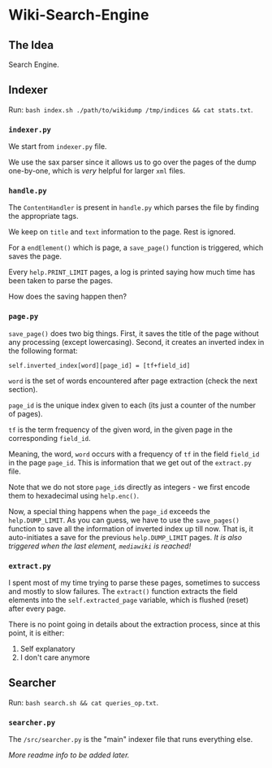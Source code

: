 # Wiki-Search-Engine

## The Idea
Search Engine.

## Indexer
Run: `bash index.sh ./path/to/wikidump /tmp/indices && cat stats.txt`.

### `indexer.py`

We start from `indexer.py` file. 

We use the sax parser since it allows us to go over the pages of the dump one-by-one, which is *very* helpful for larger `xml` files.


### `handle.py`

The `ContentHandler` is present in `handle.py` which parses the file by finding the appropriate tags.

We keep on `title` and `text` information to the page. Rest is ignored.

For a `endElement()` which is page, a `save_page()` function is triggered, which saves the page.

Every `help.PRINT_LIMIT` pages, a log is printed saying how much time has been taken to parse the pages.

How does the saving happen then?

### `page.py`

`save_page()` does two big things. First, it saves the title of the page without any processing (except lowercasing). Second, it creates an inverted index in the following format:

`self.inverted_index[word][page_id] = [tf+field_id]`

`word` is the set of words encountered after page extraction (check the next section).

`page_id` is the unique index given to each (its just a counter of the number of pages).

`tf` is the term frequency of the given word, in the given page in the corresponding `field_id`. 

Meaning, the word, `word` occurs with a frequency of `tf` in the field `field_id` in the page `page_id`. This is information that we get out of the `extract.py` file.

Note that we do not store `page_id`s directly as integers - we first encode them to hexadecimal using `help.enc()`.

Now, a special thing happens when the `page_id` exceeds the `help.DUMP_LIMIT`. As you can guess, we have to use the `save_pages()` function to save all the information of inverted index up till now. That is, it auto-initiates a save for the previous `help.DUMP_LIMIT` pages. *It is also triggered when the last element, `mediawiki` is reached!*

### `extract.py`

I spent most of my time trying to parse these pages, sometimes to success and mostly to slow failures. The `extract()` function extracts the field elements into the `self.extracted_page` variable, which is flushed (reset) after every page.

There is no point going in details about the extraction process, since at this point, it is either:
1. Self explanatory
2. I don't care anymore

## Searcher
Run: `bash search.sh && cat queries_op.txt`.


### `searcher.py`

The `/src/searcher.py` is the "main" indexer file that runs everything else.

*More readme info to be added later.*